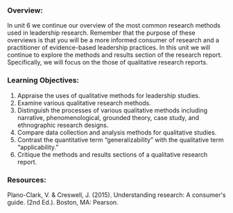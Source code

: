 ### Overview:

In unit 6 we continue our overview of the most common research methods used in leadership research.  Remember that the purpose of these overviews is that you will be a more informed consumer of research and a practitioner of evidence-based leadership practices.  In this unit we will continue to explore the methods and results section of the research report. Specifically, we will focus on the  those of qualitative research reports.

### Learning Objectives:

1. Appraise the uses of qualitative methods for leadership studies.  
2. Examine various qualitative research methods.  
3. Distinguish the processes of various qualitative methods including narrative, phenomenological, grounded theory, case study, and ethnographic research designs.  
4. Compare data collection and analysis methods for qualitative studies.  
5. Contrast the quantitative term “generalizability” with the qualitative term “applicability.”  
6. Critique the methods and results sections of a qualitative research report.

### Resources:

Plano-Clark, V. & Creswell, J. \(2015\). Understanding research: A consumer's guide. \(2nd Ed.\). Boston, MA: Pearson.


